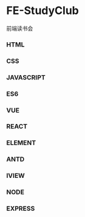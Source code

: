 <!--
 * @Company: Smart Sfabric
 * @Descripttion: 
 * @version: V1.0.0
 * @Author: Red.zhang
 * @Date: 2020-09-02 08:36:22
 * @LastEditors: Red.zhang
 * @LastEditTime: 2020-09-02 08:43:25
-->
# FE-StudyClub
前端读书会


### HTML

### CSS

### JAVASCRIPT

### ES6

### VUE

### REACT

### ELEMENT

### ANTD

### IVIEW

### NODE

### EXPRESS
